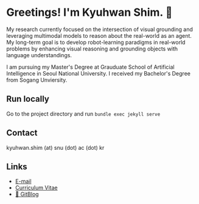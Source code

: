 # Greetings! I'm Kyuhwan Shim. 🤗 

My research currently focused on the intersection of visual grounding and leveraging multimodal models to reason about the real-world as an agent. My long-term goal is to develop robot-learning paradigms in real-world problems by enhancing visual reasoning and grounding objects with language understandings.

I am pursuing my Master's Degree at Grauduate School of Artificial Intelligence in Seoul National University. I received my Bachelor's Degree from Sogang Unviersity. 


## Run locally
<!-- 0. Make sure you have Jekyll environment ready - if you haven't, run `gem install bundler` -->
Go to the project directory and run `bundle exec jekyll serve`

## Contact
kyuhwan.shim (at) snu (dot) ac (dot) kr


## Links
- [E-mail](mailto:kyuhwan.shim@sogang.ac.kr)
- [Curriculum Vitae](https://underthelights.github.io/cv.pdf)
- [📄 GitBlog](https://underthelights.github.io)
